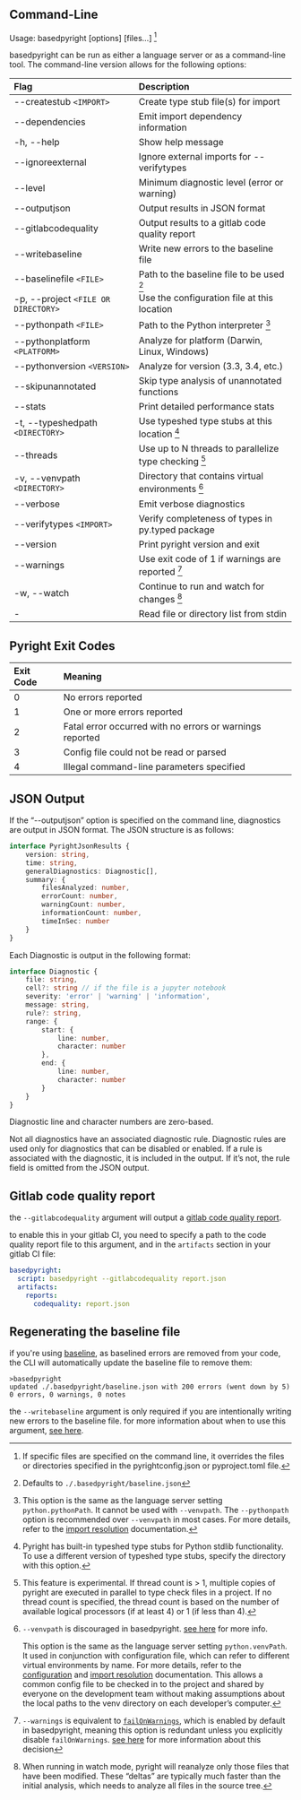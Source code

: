 ## Command-Line

Usage: basedpyright [options] [files...] [^1]

basedpyright can be run as either a language server or as a command-line tool. The command-line version allows for the following options:

| Flag                                    | Description                                          |
| :-------------------------------------- | :--------------------------------------------------- |
| --createstub `<IMPORT>`                 | Create type stub file(s) for import                  |
| --dependencies                          | Emit import dependency information                   |
| -h, --help                              | Show help message                                    |
| --ignoreexternal                        | Ignore external imports for --verifytypes            |
| --level <LEVEL>                         | Minimum diagnostic level (error or warning)          |
| --outputjson                            | Output results in JSON format                        |
| --gitlabcodequality                     | Output results to a gitlab code quality report       |
| --writebaseline                         | Write new errors to the baseline file                |
| --baselinefile `<FILE>`                 | Path to the baseline file to be used [^2]            |
| -p, --project `<FILE OR DIRECTORY>`     | Use the configuration file at this location          |
| --pythonpath `<FILE>`                   | Path to the Python interpreter [^3]                  |
| --pythonplatform `<PLATFORM>`           | Analyze for platform (Darwin, Linux, Windows)        |
| --pythonversion `<VERSION>`             | Analyze for version (3.3, 3.4, etc.)                 |
| --skipunannotated                       | Skip type analysis of unannotated functions          |
| --stats                                 | Print detailed performance stats                     |
| -t, --typeshedpath `<DIRECTORY>`        | Use typeshed type stubs at this location [^4]        |
| --threads <optional N>                  | Use up to N threads to parallelize type checking [^5]|
| -v, --venvpath `<DIRECTORY>`            | Directory that contains virtual environments [^6]    |
| --verbose                               | Emit verbose diagnostics                             |
| --verifytypes `<IMPORT>`                | Verify completeness of types in py.typed package     |
| --version                               | Print pyright version and exit                       |
| --warnings                              | Use exit code of 1 if warnings are reported [^7]     |
| -w, --watch                             | Continue to run and watch for changes [^8]           |
| -                                       | Read file or directory list from stdin               |

[^1]: If specific files are specified on the command line, it overrides the files or directories specified in the pyrightconfig.json or pyproject.toml file.

[^2]: Defaults to `./.basedpyright/baseline.json`

[^3]: This option is the same as the language server setting `python.pythonPath`. It cannot be used with `--venvpath`. The `--pythonpath` option is recommended over `--venvpath` in most cases. For more details, refer to the [import resolution](../usage/import-resolution.md#configuring-your-python-environment) documentation.

[^4]: Pyright has built-in typeshed type stubs for Python stdlib functionality. To use a different version of typeshed type stubs, specify the directory with this option.

[^5]: This feature is experimental. If thread count is > 1, multiple copies of pyright are executed in parallel to type check files in a project. If no thread count is specified, the thread count is based on the number of available logical processors (if at least 4) or 1 (if less than 4).

[^6]: `--venvpath` is discouraged in basedpyright. [see here](../benefits-over-pyright/better-defaults.md#default-value-for-pythonpath) for more info.

    This option is the same as the language server setting `python.venvPath`. It used in conjunction with configuration file, which can refer to different virtual environments by name. For more details, refer to the [configuration](./config-files.md) and [import resolution](../usage/import-resolution.md#configuring-your-python-environment) documentation. This allows a common config file to be checked in to the project and shared by everyone on the development team without making assumptions about the local paths to the venv directory on each developer’s computer.

[^7]: `--warnings` is equivalent to [`failOnWarnings`](./config-files.md#failOnWarnings), which is enabled by default in basedpyright, meaning this option is redundant unless you explicitly disable `failOnWarnings`. [see here](../benefits-over-pyright/better-defaults.md#typecheckingmode) for more information about this decision

[^8]: When running in watch mode, pyright will reanalyze only those files that have been modified. These “deltas” are typically much faster than the initial analysis, which needs to analyze all files in the source tree.


## Pyright Exit Codes

| Exit Code   | Meaning                                                           |
| :---------- | :---------------------------------------------------------------  |
| 0           | No errors reported                                                |
| 1           | One or more errors reported                                       |
| 2           | Fatal error occurred with no errors or warnings reported          |
| 3           | Config file could not be read or parsed                           |
| 4           | Illegal command-line parameters specified                         |


## JSON Output

If the “--outputjson” option is specified on the command line, diagnostics are output in JSON format. The JSON structure is as follows:
```ts
interface PyrightJsonResults {
    version: string,
    time: string,
    generalDiagnostics: Diagnostic[],
    summary: {
        filesAnalyzed: number,
        errorCount: number,
        warningCount: number,
        informationCount: number,
        timeInSec: number
    }
}
```

Each Diagnostic is output in the following format:

```ts
interface Diagnostic {
    file: string,
    cell?: string // if the file is a jupyter notebook
    severity: 'error' | 'warning' | 'information',
    message: string,
    rule?: string,
    range: {
        start: {
            line: number,
            character: number
        },
        end: {
            line: number,
            character: number
        }
    }
}
```

Diagnostic line and character numbers are zero-based.

Not all diagnostics have an associated diagnostic rule. Diagnostic rules are used only for diagnostics that can be disabled or enabled. If a rule is associated with the diagnostic, it is included in the output. If it’s not, the rule field is omitted from the JSON output.

## Gitlab code quality report

the `--gitlabcodequality` argument will output a [gitlab code quality report](https://docs.gitlab.com/ee/ci/testing/code_quality.html).

to enable this in your gitlab CI, you need to specify a path to the code quality report file to this argument, and in the `artifacts` section in your gitlab CI file:

```yaml
basedpyright:
  script: basedpyright --gitlabcodequality report.json
  artifacts:
    reports:
      codequality: report.json
```

## Regenerating the baseline file

if you're using [baseline](../benefits-over-pyright/baseline.md), as baselined errors are removed from your code, the CLI will automatically update the baseline file to remove them:

```
>basedpyright
updated ./.basedpyright/baseline.json with 200 errors (went down by 5)
0 errors, 0 warnings, 0 notes
```

the `--writebaseline` argument is only required if you are intentionally writing new errors to the baseline file. for more information about when to use this argument, [see here](../benefits-over-pyright/baseline.md#how-often-do-i-need-to-update-the-baseline-file).